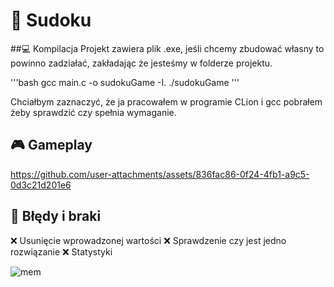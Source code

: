 # 🔢 Sudoku
##💻 Kompilacja
Projekt zawiera plik .exe, jeśli chcemy zbudować własny to powinno zadziałać, zakładając że jesteśmy w folderze projektu.

'''bash
gcc main.c -o sudokuGame -I.
./sudokuGame
'''

Chciałbym zaznaczyć, że ja pracowałem w programie CLion i gcc pobrałem żeby sprawdzić czy spełnia wymaganie. 

## 🎮 Gameplay
https://github.com/user-attachments/assets/836fac86-0f24-4fb1-a9c5-0d3c21d201e6

## 🐛 Błędy i braki
❌ Usunięcie wprowadzonej wartości
❌ Sprawdzenie czy jest jedno rozwiązanie
❌ Statystyki 

![mem](https://github.com/user-attachments/assets/ae129d91-a418-4bec-802a-64551599183a)



